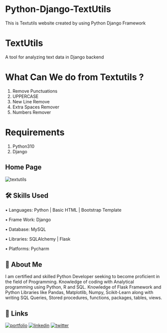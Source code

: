 # Python-Django-TextUtils
This is Textutils website created by using Python Django Framework

# TextUtils
A tool for analyzing text data in Django backend

# What Can We do from Textutils ?
1) Remove Punctuations
2) UPPERCASE
3) New Line Remove
4) Extra Spaces Remover
5) Numbers Remover

# Requirements
1) Python310
2) Django

## Home Page
![textutils](https://user-images.githubusercontent.com/90562556/208858619-9123b65e-4dd1-470a-9585-704594b9f1a4.JPG)

## 🛠 Skills Used

•	Languages: Python | Basic HTML | Bootstrap Template

•	Frame Work:  Django

•	Database: MySQL 

•	Libraries: SQLAlchemy | Flask

•	Platforms: Pycharm 

## 🚀 About Me
I am certified and skilled Python Developer seeking to become proficient in the field of Programming. Knowledge of coding with Analytical programming using Python, R and SQL. Knowledge of Flask Framework and Python Libraries like Pandas, Matplotlib, Numpy, Scikit-Learn along with writing SQL Queries, Stored procedures, functions, packages, tables, views.


## 🔗 Links
[![portfolio](https://img.shields.io/badge/my_portfolio-000?style=for-the-badge&logo=ko-fi&logoColor=white)](https://github.com/Vickrant-Phandd/)
[![linkedin](https://img.shields.io/badge/linkedin-0A66C2?style=for-the-badge&logo=linkedin&logoColor=white)](https://www.linkedin.com/in/vickrant-phandd/)
[![twitter](https://img.shields.io/badge/twitter-1DA1F2?style=for-the-badge&logo=twitter&logoColor=white)](https://twitter.com/)

